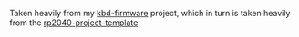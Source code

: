 Taken heavily from my [kbd-firmware](https://github.com/DylanBulfin/kbd-firmware) project, which in turn 
is taken heavily from the [rp2040-project-template](https://github.com/rp-rs/rp2040-project-template)
